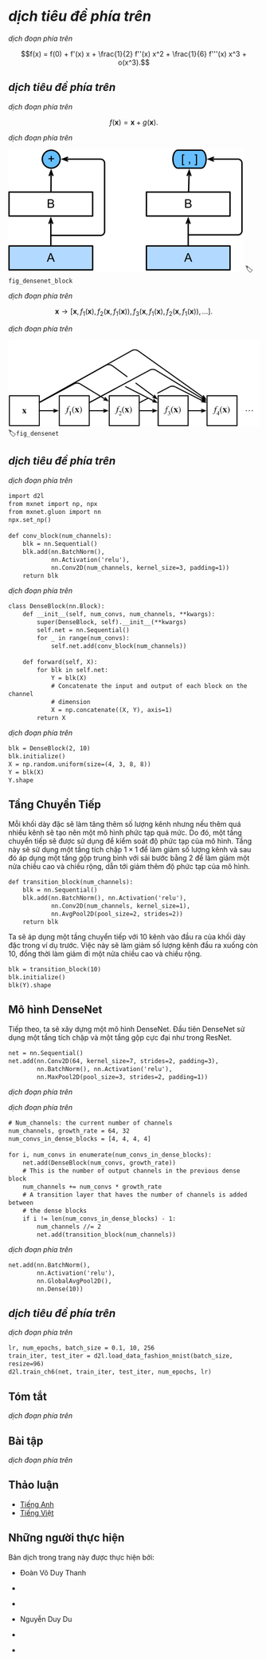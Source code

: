 <!-- ===================== Bắt đầu dịch Phần 1 ==================== -->
<!-- ========================================= REVISE PHẦN 1 - BẮT ĐẦU =================================== -->

<!--
# Densely Connected Networks (DenseNet)
-->

# *dịch tiêu đề phía trên*

<!--
ResNet significantly changed the view of how to parametrize the functions in deep networks.
DenseNet is to some extent the logical extension of this.
To understand how to arrive at it, let us take a small detour to theory.
Recall the Taylor expansion for functions. For scalars it can be written as
-->

*dịch đoạn phía trên*

$$f(x) = f(0) + f'(x) x + \frac{1}{2} f''(x) x^2 + \frac{1}{6} f'''(x) x^3 + o(x^3).$$

<!--
## Function Decomposition
-->

## *dịch tiêu đề phía trên*

<!--
The key point is that it decomposes the function into increasingly higher order terms.
In a similar vein, ResNet decomposes functions into
-->

*dịch đoạn phía trên*

$$f(\mathbf{x}) = \mathbf{x} + g(\mathbf{x}).$$

<!--
That is, ResNet decomposes $f$ into a simple linear term and a more complex nonlinear one.
What if we want to go beyond two terms? A solution was proposed by :cite:`Huang.Liu.Van-Der-Maaten.ea.2017` in the form of DenseNet, 
an architecture that reported record performance on the ImageNetdataset.
-->

*dịch đoạn phía trên*

<!--
![The main difference between ResNet (left) and DenseNet (right) in cross-layer connections: use of addition and use of concatenation. ](../img/densenet-block.svg)
-->

![*dịch chú thích ảnh phía trên*](../img/densenet-block.svg)
:label:`fig_densenet_block`

<!--
As shown in :numref:`fig_densenet_block`, the key difference between ResNet and DenseNet is that in the latter case outputs are *concatenated* rather than added.
As a result we perform a mapping from $\mathbf{x}$ to its values after applying an increasingly complex sequence of functions.
-->

*dịch đoạn phía trên*

$$\mathbf{x} \to \left[\mathbf{x}, f_1(\mathbf{x}), f_2(\mathbf{x}, f_1(\mathbf{x})), f_3(\mathbf{x}, f_1(\mathbf{x}), f_2(\mathbf{x}, f_1(\mathbf{x})), \ldots\right].$$

<!-- ===================== Kết thúc dịch Phần 1 ===================== -->

<!-- ===================== Bắt đầu dịch Phần 2 ===================== -->

<!--
In the end, all these functions are combined in an MLP to reduce the number of features again.
In terms of implementation this is quite simple---rather than adding terms, we concatenate them.
The name DenseNet arises from the fact that the dependency graph between variables becomes quite dense.
The last layer of such a chain is densely connected to all previous layers.
The main components that compose a DenseNet are dense blocks and transition layers.
The former defines how the inputs and outputs are concatenated, while the latter controls the number of channels so that it is not too large.
The dense connections are shown in :numref:`fig_densenet`.
-->

*dịch đoạn phía trên*

<!--
![Dense connections in DenseNet](../img/densenet.svg)
-->

![*dịch chú thích ảnh phía trên*](../img/densenet.svg)
:label:`fig_densenet`

<!-- ========================================= REVISE PHẦN 1 - KẾT THÚC ===================================-->

<!-- ========================================= REVISE PHẦN 2 - BẮT ĐẦU ===================================-->

<!--
## Dense Blocks
-->

## *dịch tiêu đề phía trên*

<!--
DenseNet uses the modified "batch normalization, activation, and convolution" architecture of ResNet (see the exercise in :numref:`sec_resnet`).
First, we implement this architecture in the `conv_block` function.
-->

*dịch đoạn phía trên*

```{.python .input  n=1}
import d2l
from mxnet import np, npx
from mxnet.gluon import nn
npx.set_np()

def conv_block(num_channels):
    blk = nn.Sequential()
    blk.add(nn.BatchNorm(),
            nn.Activation('relu'),
            nn.Conv2D(num_channels, kernel_size=3, padding=1))
    return blk
```

<!--
A dense block consists of multiple `conv_block` units, each using the same number of output channels.
In the forward computation, however, we concatenate the input and output of each block on the channel dimension.
-->

*dịch đoạn phía trên*

```{.python .input  n=2}
class DenseBlock(nn.Block):
    def __init__(self, num_convs, num_channels, **kwargs):
        super(DenseBlock, self).__init__(**kwargs)
        self.net = nn.Sequential()
        for _ in range(num_convs):
            self.net.add(conv_block(num_channels))

    def forward(self, X):
        for blk in self.net:
            Y = blk(X)
            # Concatenate the input and output of each block on the channel
            # dimension
            X = np.concatenate((X, Y), axis=1)
        return X
```

<!--
In the following example, we define a convolution block with two blocks of 10 output channels.
When using an input with 3 channels, we will get an output with the $3+2\times 10=23$ channels.
The number of convolution block channels controls the increase in the number of output channels relative to the number of input channels.
This is also referred to as the growth rate.
-->

*dịch đoạn phía trên*

```{.python .input  n=8}
blk = DenseBlock(2, 10)
blk.initialize()
X = np.random.uniform(size=(4, 3, 8, 8))
Y = blk(X)
Y.shape
```

<!-- ===================== Kết thúc dịch Phần 2 ===================== -->

<!-- ===================== Bắt đầu dịch Phần 3 ===================== -->

<!--
## Transition Layers
-->

## Tầng Chuyển Tiếp

<!--
Since each dense block will increase the number of channels, adding too many of them will lead to an excessively complex model.
A transition layer is used to control the complexity of the model.
It reduces the number of channels by using the $1\times 1$ convolutional layer and halves the height 
and width of the average pooling layer with a stride of 2, further reducing the complexity of the model.
-->

Mỗi khối dày đặc sẽ làm tăng thêm số lượng kênh nhưng nếu thêm quá nhiều kênh sẽ tạo nên một mô hình phức tạp quá mức.
Do đó, một tầng chuyển tiếp sẽ được sử dụng để kiểm soát độ phức tạp của mô hình.
Tầng này sẽ sử dụng một tầng tích chập $1\times 1$ để làm giảm số lượng kênh và sau đó áp dụng một tầng gộp trung bình với sải bước bằng 2 để làm giảm một nửa chiều cao và chiều rộng, dẫn tới giảm thêm độ phức tạp của mô hình.

```{.python .input  n=3}
def transition_block(num_channels):
    blk = nn.Sequential()
    blk.add(nn.BatchNorm(), nn.Activation('relu'),
            nn.Conv2D(num_channels, kernel_size=1),
            nn.AvgPool2D(pool_size=2, strides=2))
    return blk
```

<!--
Apply a transition layer with 10 channels to the output of the dense block in the previous example.
This reduces the number of output channels to 10, and halves the height and width.
-->

Ta sẽ áp dụng một tầng chuyển tiếp với 10 kênh vào đầu ra của khối dày đặc trong ví dụ trước.
Việc này sẽ làm giảm số lượng kênh đầu ra xuống còn 10, đồng thời làm giảm đi một nửa chiều cao và chiều rộng.

```{.python .input}
blk = transition_block(10)
blk.initialize()
blk(Y).shape
```

<!-- ========================================= REVISE PHẦN 2 - KẾT THÚC ===================================-->

<!-- ========================================= REVISE PHẦN 3 - BẮT ĐẦU ===================================-->

<!--
## DenseNet Model
-->

## Mô hình DenseNet

<!--
Next, we will construct a DenseNet model.
DenseNet first uses the same single convolutional layer and maximum pooling layer as ResNet.
-->

Tiếp theo, ta sẽ xây dựng một mô hình DenseNet.
Đầu tiên DenseNet sử dụng một tầng tích chập và một tầng gộp cực đại như trong ResNet.

```{.python .input}
net = nn.Sequential()
net.add(nn.Conv2D(64, kernel_size=7, strides=2, padding=3),
        nn.BatchNorm(), nn.Activation('relu'),
        nn.MaxPool2D(pool_size=3, strides=2, padding=1))
```

<!-- ===================== Kết thúc dịch Phần 3 ===================== -->

<!-- ===================== Bắt đầu dịch Phần 4 ===================== -->

<!--
Then, similar to the four residual blocks that ResNet uses, DenseNet uses four dense blocks.
Similar to ResNet, we can set the number of convolutional layers used in each dense block.
Here, we set it to 4, consistent with the ResNet-18 in the previous section.
Furthermore, we set the number of channels (i.e., growth rate) for the convolutional layers in the dense block to 32, so 128 channels will be added to each dense block.
-->

*dịch đoạn phía trên*

<!--
In ResNet, the height and width are reduced between each module by a residual block with a stride of 2.
Here, we use the transition layer to halve the height and width and halve the number of channels.
-->

*dịch đoạn phía trên*

```{.python .input  n=5}
# Num_channels: the current number of channels
num_channels, growth_rate = 64, 32
num_convs_in_dense_blocks = [4, 4, 4, 4]

for i, num_convs in enumerate(num_convs_in_dense_blocks):
    net.add(DenseBlock(num_convs, growth_rate))
    # This is the number of output channels in the previous dense block
    num_channels += num_convs * growth_rate
    # A transition layer that haves the number of channels is added between
    # the dense blocks
    if i != len(num_convs_in_dense_blocks) - 1:
        num_channels //= 2
        net.add(transition_block(num_channels))
```

<!--
Similar to ResNet, a global pooling layer and fully connected layer are connected at the end to produce the output.
-->

*dịch đoạn phía trên*

```{.python .input}
net.add(nn.BatchNorm(),
        nn.Activation('relu'),
        nn.GlobalAvgPool2D(),
        nn.Dense(10))
```

<!-- ===================== Kết thúc dịch Phần 4 ===================== -->

<!-- ===================== Bắt đầu dịch Phần 5 ===================== -->

<!--
## Data Acquisition and Training
-->

## *dịch tiêu đề phía trên*

<!--
Since we are using a deeper network here, in this section, we will reduce the input height and width from 224 to 96 to simplify the computation.
-->

*dịch đoạn phía trên*

```{.python .input}
lr, num_epochs, batch_size = 0.1, 10, 256
train_iter, test_iter = d2l.load_data_fashion_mnist(batch_size, resize=96)
d2l.train_ch6(net, train_iter, test_iter, num_epochs, lr)
```

<!--
## Summary
-->

## Tóm tắt

<!--
* In terms of cross-layer connections, unlike ResNet, where inputs and outputs are added together, DenseNet concatenates inputs and outputs on the channel dimension.
* The main units that compose DenseNet are dense blocks and transition layers.
* We need to keep the dimensionality under control when composing the network by adding transition layers that shrink the number of channels again.
-->

*dịch đoạn phía trên*

<!--
## Exercises
-->

## Bài tập

<!--
1. Why do we use average pooling rather than max-pooling in the transition layer?
2. One of the advantages mentioned in the DenseNet paper is that its model parameters are smaller than those of ResNet. Why is this the case?
3. One problem for which DenseNet has been criticized is its high memory consumption.
    * Is this really the case? Try to change the input shape to $224\times 224$ to see the actual (GPU) memory consumption.
    * Can you think of an alternative means of reducing the memory consumption? How would you need to change the framework?
4. Implement the various DenseNet versions presented in Table 1 of :cite:`Huang.Liu.Van-Der-Maaten.ea.2017`.
5. Why do we not need to concatenate terms if we are just interested in $\mathbf{x}$ and $f(\mathbf{x})$ for ResNet? Why do we need this for more than two layers in DenseNet?
6. Design a DenseNet for fully connected networks and apply it to the Housing Price prediction task.
-->

*dịch đoạn phía trên*

<!-- ===================== Kết thúc dịch Phần 5 ===================== -->
<!-- ========================================= REVISE PHẦN 3 - KẾT THÚC ===================================-->

<!--
## [Discussions](https://discuss.mxnet.io/t/2360)
-->

## Thảo luận
* [Tiếng Anh](https://discuss.mxnet.io/t/2360)
* [Tiếng Việt](https://forum.machinelearningcoban.com/c/d2l)

## Những người thực hiện
Bản dịch trong trang này được thực hiện bởi:
<!--
Tác giả của mỗi Pull Request điền tên mình và tên những người review mà bạn thấy
hữu ích vào từng phần tương ứng. Mỗi dòng một tên, bắt đầu bằng dấu `*`.

Lưu ý:
* Nếu reviewer không cung cấp tên, bạn có thể dùng tên tài khoản GitHub của họ
với dấu `@` ở đầu. Ví dụ: @aivivn.

* Tên đầy đủ của các reviewer có thể được tìm thấy tại https://github.com/aivivn/d2l-vn/blob/master/docs/contributors_info.md
-->

* Đoàn Võ Duy Thanh
<!-- Phần 1 -->
*

<!-- Phần 2 -->
*

<!-- Phần 3 -->
* Nguyễn Duy Du

<!-- Phần 4 -->
*

<!-- Phần 5 -->
*
